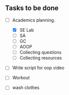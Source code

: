 ## Tasks to be done
- [ ] Academics planning.
	- [x] SE Lab
	- [ ] SA
	- [ ] GC
	- [ ] AOOP 
	- [ ] Collecting questions
	- [ ] Collecting resources
- [ ] Write script for oop video
- [ ] Workout
- [ ] wash clothes

